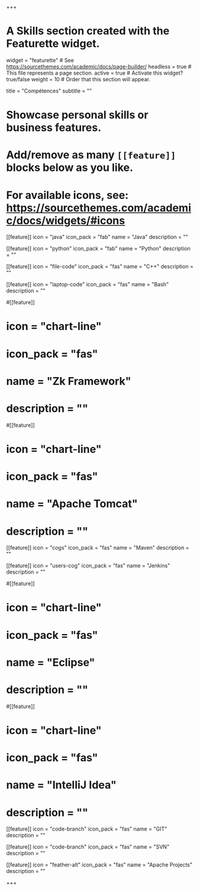 +++
# A Skills section created with the Featurette widget.
widget = "featurette"  # See https://sourcethemes.com/academic/docs/page-builder/
headless = true  # This file represents a page section.
active = true  # Activate this widget? true/false
weight = 10  # Order that this section will appear.

title = "Compétences"
subtitle = ""

# Showcase personal skills or business features.
# 
# Add/remove as many `[[feature]]` blocks below as you like.
# 
# For available icons, see: https://sourcethemes.com/academic/docs/widgets/#icons

[[feature]]
  icon = "java"
  icon_pack = "fab"
  name = "Java"
  description = ""
  
[[feature]]
  icon = "python"
  icon_pack = "fab"
  name = "Python"
  description = ""

[[feature]]
  icon = "file-code"
  icon_pack = "fas"
  name = "C++"
  description = ""

[[feature]]
  icon = "laptop-code"
  icon_pack = "fas"
  name = "Bash"
  description = ""

#[[feature]]
#  icon = "chart-line"
#  icon_pack = "fas"
#  name = "Zk Framework"
#  description = ""

#[[feature]]
#  icon = "chart-line"
#  icon_pack = "fas"
#  name = "Apache Tomcat"
#  description = ""

[[feature]]
  icon = "cogs"
  icon_pack = "fas"
  name = "Maven"
  description = ""

[[feature]]
  icon = "users-cog"
  icon_pack = "fas"
  name = "Jenkins"
  description = ""

#[[feature]]
#  icon = "chart-line"
#  icon_pack = "fas"
#  name = "Eclipse"
#  description = ""

#[[feature]]
#  icon = "chart-line"
#  icon_pack = "fas"
#  name = "IntelliJ Idea"
#  description = ""

[[feature]]
  icon = "code-branch"
  icon_pack = "fas"
  name = "GIT"
  description = ""

[[feature]]
  icon = "code-branch"
  icon_pack = "fas"
  name = "SVN"
  description = ""
  
[[feature]]
  icon = "feather-alt"
  icon_pack = "fas"
  name = "Apache Projects"
  description = "" 

+++



